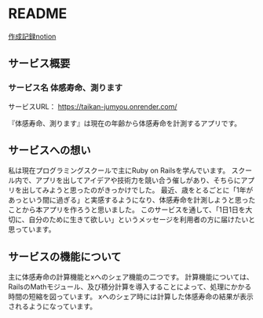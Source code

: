 # README

[作成記録notion]()


## サービス概要

### サービス名 体感寿命、測ります

サービスURL： https://taikan-jumyou.onrender.com/

『体感寿命、測ります』は現在の年齢から体感寿命を計測するアプリです。


## サービスへの想い
私は現在プログラミングスクールで主にRuby on Railsを学んでいます。
スクール内で、アプリを出してアイデアや技術力を競い合う催しがあり、そちらにアプリを出してみようと思ったのがきっかけでした。
最近、歳をとるごとに「1年があっという間に過ぎる」と実感するようになり、体感寿命を計測しようと思ったことから本アプリを作ろうと思いました。
このサービスを通して、「1日1日を大切に、自分のために生きて欲しい」というメッセージを利用者の方に届けたいと思っています。

## サービスの機能について
主に体感寿命の計算機能とxへのシェア機能の二つです。
計算機能については、RailsのMathモジュール、及び積分計算を導入することによって、処理にかかる時間の短縮を図っています。
xへのシェア時には計算した体感寿命の結果が表示されるようになっています。
